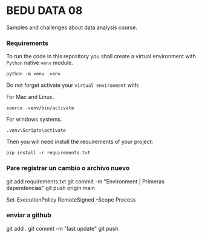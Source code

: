 # BEDU DATA 08

Samples and challenges about data analysis course.

### Requirements

To run the code in this repository you shall create a virtual environment with `Python` native `venv` module.

```
python -m venv .venv
```


Do not forget activate your `virtual environment` with:

For Mac and Linux.
```
source .venv/bin/activate
```

For windows systems.
```
.venv\Scripts\activate
```

Then you will need install the requirements of your project:

```
pip install -r requirements.txt
```                 

### Pare registrar un cambio o archivo nuevo

git add requirements.txt
git commit -m "Environment | Primeras dependencias"
git push origin main

Set-ExecutionPolicy RemoteSigned -Scope Process



###  enviar  a github

git add .
git commit -m "last update"
git push
